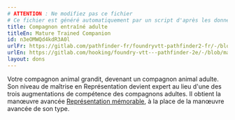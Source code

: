 ```yaml
---
# ATTENTION : Ne modifiez pas ce fichier
# Ce fichier est généré automatiquement par un script d'après les données du module Foundry VTT officiel et de sa traduction
title: Compagnon entraîné adulte
titleEn: Mature Trained Companion
id: n3eOMWQd4kdR3A0l
urlFr: https://gitlab.com/pathfinder-fr/foundryvtt-pathfinder2-fr/-/blob/master/data/feats/n3eOMWQd4kdR3A0l.htm
urlEn: https://gitlab.com/hooking/foundry-vtt---pathfinder-2e/-/blob/master/packs/data/feats.db/mature-trained-companion.json
layout: dons
---
```

Votre compagnon animal grandit, devenant un compagnon animal adulte. Son niveau de maîtrise en Représentation devient expert au lieu d'une des trois augmentations de compétence des compagnons adultes. Il obtient la manœuvre avancée [Représentation mémorable](../actions/performance-hypnotisante.md), à la place de la manœuvre avancée de son type.

